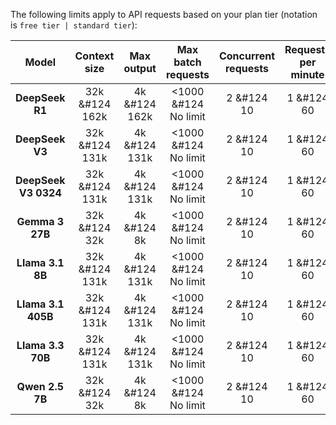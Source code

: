 The following limits apply to API requests based on your plan tier (notation is `free tier | standard tier`):

|        Model         | Context<br>size | Max<br>output | Max batch<br>requests | Concurrent<br>requests | Requests<br>per minute |
|:--------------------:|:---------------:|:-------------:|:---------------------:|:----------------------:|:----------------------:|
|   **DeepSeek R1**    | 32k &#124 162k  | 4k &#124 162k | <1000 &#124 No limit  |       2 &#124 10       |       1 &#124 60       |
|   **DeepSeek V3**    | 32k &#124 131k  | 4k &#124 131k | <1000 &#124 No limit  |       2 &#124 10       |       1 &#124 60       |
| **DeepSeek V3 0324** | 32k &#124 131k  | 4k &#124 131k | <1000 &#124 No limit  |       2 &#124 10       |       1 &#124 60       |
|   **Gemma 3 27B**    |  32k &#124 32k  |  4k &#124 8k  | <1000 &#124 No limit  |       2 &#124 10       |       1 &#124 60       |
|   **Llama 3.1 8B**   | 32k &#124 131k  | 4k &#124 131k | <1000 &#124 No limit  |       2 &#124 10       |       1 &#124 60       |
|  **Llama 3.1 405B**  | 32k &#124 131k  | 4k &#124 131k | <1000 &#124 No limit  |       2 &#124 10       |       1 &#124 60       |
|  **Llama 3.3 70B**   | 32k &#124 131k  | 4k &#124 131k | <1000 &#124 No limit  |       2 &#124 10       |       1 &#124 60       |
|   **Qwen 2.5 7B**    |  32k &#124 32k  |  4k &#124 8k  | <1000 &#124 No limit  |       2 &#124 10       |       1 &#124 60       |